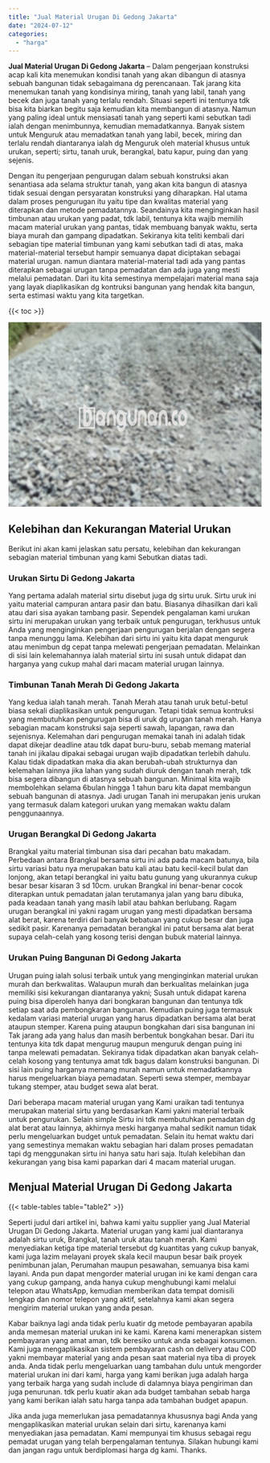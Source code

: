 ```yaml
---
title: "Jual Material Urugan Di Gedong Jakarta"
date: "2024-07-12"
categories: 
  - "harga"
---
```


**Jual Material Urugan Di Gedong Jakarta** – Dalam pengerjaan konstruksi acap kali kita menemukan kondisi tanah yang akan dibangun di atasnya sebuah bangunan tidak sebagaimana dg perencanaan. Tak jarang kita menemukan tanah yang kondisinya miring, tanah yang labil, tanah yang becek dan juga tanah yang terlalu rendah. Situasi seperti ini tentunya tdk bisa kita biarkan begitu saja kemudian kita membangun di atasnya. Namun yang paling ideal untuk mensiasati tanah yang seperti kami sebutkan tadi ialah dengan menimbunnya, kemudian memadatkannya. Banyak sistem untuk Menguruk atau memadatkan tanah yang labil, becek, miring dan terlalu rendah diantaranya ialah dg Menguruk oleh material khusus untuk urukan, seperti; sirtu, tanah uruk, berangkal, batu kapur, puing dan yang sejenis.

Dengan itu pengerjaan pengurugan dalam sebuah konstruksi akan senantiasa ada selama struktur tanah, yang akan kita bangun di atasnya tidak sesuai dengan persyaratan konstruksi yang diharapkan. Hal utama dalam proses pengurugan itu yaitu tipe dan kwalitas material yang diterapkan dan metode pemadatannya. Seandainya kita menginginkan hasil timbunan atau urukan yang padat, tdk labil, tentunya kita wajib memilih macam material urukan yang pantas, tidak membuang banyak waktu, serta biaya murah dan gampang dipadatkan. Sekiranya kita teliti kembali dari sebagian tipe material timbunan yang kami sebutkan tadi di atas, maka material-material tersebut hampir semuanya dapat diciptakan sebagai material urugan. namun diantara material-material tadi ada yang pantas diterapkan sebagai urugan tanpa pemadatan dan ada juga yang mesti melalui pemadatan. Dari itu kita semestinya mempelajari material mana saja yang layak diaplikasikan dg kontruksi bangunan yang hendak kita bangun, serta estimasi waktu yang kita targetkan.

{{< toc >}}

![Jual Material Urugan Di Gedong Jakarta](/images/jual-urugan-36.png)

## Kelebihan dan Kekurangan Material Urukan

Berikut ini akan kami jelaskan satu persatu, kelebihan dan kekurangan sebagian material timbunan yang kami Sebutkan diatas tadi.

### Urukan Sirtu Di Gedong Jakarta

Yang pertama adalah material sirtu disebut juga dg sirtu uruk. Sirtu uruk ini yaitu material campuran antara pasir dan batu. Biasanya dihasilkan dari kali atau dari sisa ayakan tambang pasir. Sependek pengalaman kami urukan sirtu ini merupakan urukan yang terbaik untuk pengurugan, terkhusus untuk Anda yang menginginkan pengerjaan pengurugan berjalan dengan segera tanpa menunggu lama. Kelebihan dari sirtu ini yaitu kita dapat menguruk atau menimbun dg cepat tanpa melewati pengerjaan pemadatan. Melainkan di sisi lain kelemahannya ialah material sirtu ini susah untuk didapat dan harganya yang cukup mahal dari macam material urugan lainnya.

### Timbunan Tanah Merah Di Gedong Jakarta

Yang kedua ialah tanah merah. Tanah Merah atau tanah uruk betul-betul biasa sekali diaplikasikan untuk pengurugan. Tetapi tidak semua kontruksi yang membutuhkan pengurugan bisa di uruk dg urugan tanah merah. Hanya sebagian macam konstruksi saja seperti sawah, lapangan, rawa dan sejenisnya. Kelemahan dari pengurugan memakai tanah ini adalah tidak dapat dikejar deadline atau tdk dapat buru-buru, sebab memang material tanah ini jikalau dipakai sebagai urugan wajib dipadatkan terlebih dahulu. Kalau tidak dipadatkan maka dia akan berubah-ubah strukturnya dan kelemahan lainnya jika lahan yang sudah diuruk dengan tanah merah, tdk bisa segera dibangun di atasnya sebuah bangunan. Minimal kita wajib membolehkan selama 6bulan hingga 1 tahun baru kita dapat membangun sebuah bangunan di atasnya. Jadi urugan Tanah ini merupakan jenis urukan yang termasuk dalam kategori urukan yang memakan waktu dalam penggunaannya.

### Urugan Berangkal Di Gedong Jakarta

Brangkal yaitu material timbunan sisa dari pecahan batu makadam. Perbedaan antara Brangkal bersama sirtu ini ada pada macam batunya, bila sirtu variasi batu nya merupakan batu kali atau batu kecil-kecil bulat dan lonjong, akan tetapi berangkal ini yaitu batu gunung yang ukurannya cukup besar besar kisaran 3 sd 10cm. urukan Brangkal ini benar-benar cocok diterapkan untuk pemadatan jalan terutamanya jalan yang baru dibuka, pada keadaan tanah yang masih labil atau bahkan berlubang. Ragam urugan berangkal ini yakni ragam urugan yang mesti dipadatkan bersama alat berat, karena terdiri dari banyak bebatuan yang cukup besar dan juga sedikit pasir. Karenanya pemadatan berangkal ini patut bersama alat berat supaya celah-celah yang kosong terisi dengan bubuk material lainnya.

### Urukan Puing Bangunan Di Gedong Jakarta

Urugan puing ialah solusi terbaik untuk yang menginginkan material urukan murah dan berkwalitas. Walaupun murah dan berkualitas melainkan juga memiliki sisi kekurangan diantaranya yakni; Susah untuk didapat karena puing bisa diperoleh hanya dari bongkaran bangunan dan tentunya tdk setiap saat ada pembongkaran bangunan. Kemudian puing juga termasuk kedalam variasi material urugan yang harus dipadatkan bersama alat berat ataupun stemper. Karena puing ataupun bongkahan dari sisa bangunan ini Tak jarang ada yang halus dan masih berbentuk bongkahan besar. Dari itu tentunya kita tdk dapat mengurug maupun menguruk dengan puing ini tanpa melewati pemadatan. Sekiranya tidak dipadatkan akan banyak celah-celah kosong yang tentunya amat tdk bagus dalam konstruksi bangunan. Di sisi lain puing harganya memang murah namun untuk memadatkannya harus mengeluarkan biaya pemadatan. Seperti sewa stemper, membayar tukang stemper, atau budget sewa alat berat.

Dari beberapa macam material urugan yang Kami uraikan tadi tentunya merupakan material sirtu yang berdasarkan Kami yakni material terbaik untuk pengurukan. Selain simple Sirtu ini tdk membutuhkan pemadatan dg alat berat atau lainnya, akhirnya meski harganya mahal sedikit namun tidak perlu mengeluarkan budget untuk pemadatan. Selain itu hemat waktu dari yang semestinya memakan waktu sebagian hari dalam proses pemadatan tapi dg menggunakan sirtu ini hanya satu hari saja. Itulah kelebihan dan kekurangan yang bisa kami paparkan dari 4 macam material urugan.

## Menjual Material Urugan Di Gedong Jakarta

{{< table-tables table="table2" >}}

Seperti judul dari artikel ini, bahwa kami yaitu supplier yang Jual Material Urugan Di Gedong Jakarta. Material urugan yang kami jual diantaranya adalah sirtu uruk, Brangkal, tanah uruk atau tanah merah. Kami menyediakan ketiga tipe material tersebut dg kuantitas yang cukup banyak, kami juga lazim melayani proyek skala kecil maupun besar baik proyek penimbunan jalan, Perumahan maupun pesawahan, semuanya bisa kami layani. Anda pun dapat mengorder material urugan ini ke kami dengan cara yang cukup gampang, anda hanya cukup menghubungi kami melalui telepon atau WhatsApp, kemudian memberikan data tempat domisili lengkap dan nomor telepon yang aktif, setelahnya kami akan segera mengirim material urukan yang anda pesan.

Kabar baiknya lagi anda tidak perlu kuatir dg metode pembayaran apabila anda memesan material urukan ini ke kami. Karena kami menerapkan sistem pembayaran yang amat aman, tdk beresiko untuk anda sebagai konsumen. Kami juga mengaplikasikan sistem pembayaran cash on delivery atau COD yakni membayar material yang anda pesan saat material nya tiba di proyek anda. Anda tidak perlu mengeluarkan uang tambahan dulu untuk mengorder material urukan ini dari kami, harga yang kami berikan juga adalah harga yang terbaik harga yang sudah include di dalamnya biaya pengiriman dan juga penurunan. tdk perlu kuatir akan ada budget tambahan sebab harga yang kami berikan ialah satu harga tanpa ada tambahan budget apapun.

Jika anda juga memerlukan jasa pemadatannya khususnya bagi Anda yang mengaplikasikan material urukan selain dari sirtu, karenanya kami menyediakan jasa pemadatan. Kami mempunyai tim khusus sebagai regu pemadat urugan yang telah berpengalaman tentunya. Silakan hubungi kami dan jangan ragu untuk berdiplomasi harga dg kami. Thanks.
